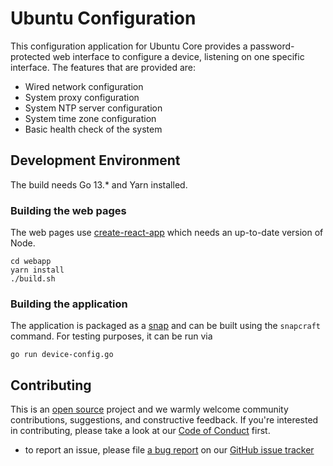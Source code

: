 # Ubuntu Configuration

This configuration application for Ubuntu Core provides a password-protected web interface
to configure a device, listening on one specific interface. The features
that are provided are:

- Wired network configuration
- System proxy configuration
- System NTP server configuration
- System time zone configuration
- Basic health check of the system

 
 ## Development Environment
 The build needs Go 13.* and Yarn installed.
 
 ### Building the web pages
 The web pages use [create-react-app](https://github.com/facebook/create-react-app)
 which needs an up-to-date version of Node.
 ```
cd webapp
yarn install
./build.sh
```

### Building the application
The application is packaged as a [snap](https://snapcraft.io/docs) and can be
built using the `snapcraft` command. For testing purposes, it can be run via
```
go run device-config.go
```


## Contributing

This is an [open source](COPYING) project and we warmly welcome community
contributions, suggestions, and constructive feedback. If you're interested in
contributing, please take a look at our [Code of Conduct](https://ubuntu.com/community/code-of-conduct)
first.

- to report an issue, please file [a bug
  report](https://github.com/CanonicalLtd/device-config/issues/new) on our [GitHub issue
tracker](https://github.com/CanonicalLtd/device-config/issues)
